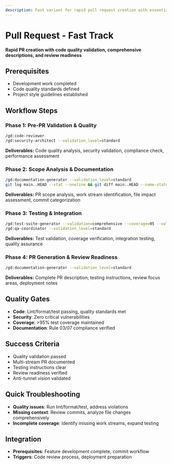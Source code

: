 ```yaml
---
description: Fast variant for rapid pull request creation with essential validation and comprehensive descriptions
---
```


# Pull Request - Fast Track

**Rapid PR creation with code quality validation, comprehensive descriptions, and review readiness**

## Prerequisites

- Development work completed
- Code quality standards defined
- Project style guidelines established

## Workflow Steps

### Phase 1: Pre-PR Validation & Quality

```bash
/gd:code-reviewer
/gd:security-architect --validation_level=standard
```

**Deliverables:** Code quality analysis, security validation, compliance check, performance assessment

### Phase 2: Scope Analysis & Documentation

```bash
/gd:documentation-generator --validation_level=standard
git log main..HEAD --stat --oneline && git diff main..HEAD --name-status
```

**Deliverables:** PR scope analysis, work stream identification, file impact assessment, commit categorization

### Phase 3: Testing & Integration

```bash
/gd:test-suite-generator --validation=comprehensive --coverage=95 --validation_level=standard
/gd:qa-coordinator --validation_level=standard
```

**Deliverables:** Test validation, coverage verification, integration testing, quality assurance

### Phase 4: PR Generation & Review Readiness

```bash
/gd:documentation-generator --validation_level=standard
```

**Deliverables:** Complete PR description, testing instructions, review focus areas, deployment notes

## Quality Gates

- **Code**: Lint/format/test passing, quality standards met
- **Security**: Zero critical vulnerabilities
- **Coverage**: >95% test coverage maintained
- **Documentation**: Rule 03/07 compliance verified

## Success Criteria

- Quality validation passed
- Multi-stream PR documented
- Testing instructions clear
- Review readiness verified
- Anti-tunnel vision validated

## Quick Troubleshooting

- **Quality issues**: Run lint/format/test, address violations
- **Missing context**: Review commits, analyze file changes comprehensively
- **Incomplete coverage**: Identify missing work streams, expand testing

## Integration

- **Prerequisites**: Feature development complete, commit workflow
- **Triggers**: Code review process, deployment preparation
